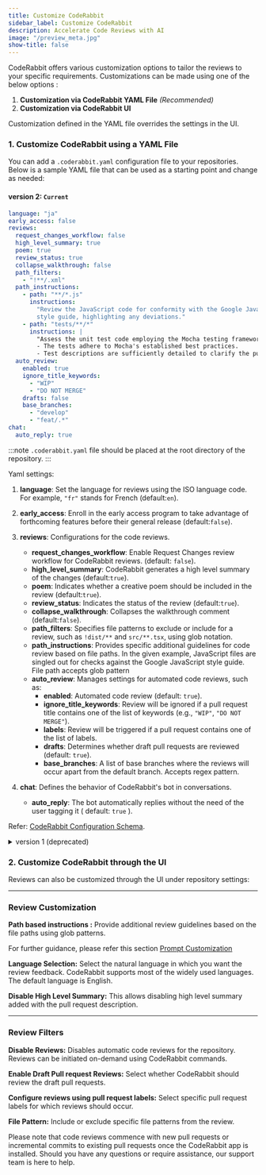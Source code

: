 ```yaml
---
title: Customize CodeRabbit
sidebar_label: Customize CodeRabbit
description: Accelerate Code Reviews with AI
image: "/preview_meta.jpg"
show-title: false
---
```


<head>
 <meta charSet="utf-8" />
  <meta name="title" content="CodeRabbit: AI-powered Code Reviews" />
  <meta name="description" content="Accelerate Code Reviews with AI" />

  <meta property="og:type" content="website" />
  <meta property="og:url" content="https://coderabbit.ai/" />
  <meta property="og:title" content="CodeRabbit: AI-powered Code Reviews" />
  <meta property="og:description" content="Accelerate Code Reviews with AI" />
  <meta property="og:image" content="/preview_meta.jpg" />

  <meta name="twitter:image" content="https://coderabbit.ai/preview_meta.jpg" />
  <meta name="twitter:card" content="summary_large_image" />
  <meta name="twitter:title" content="CodeRabbit: AI-powered Code Reviews" />
  <meta name="twitter:description" content="Accelerate Code Reviews with AI" />
</head>

CodeRabbit offers various customization options to tailor the reviews to your
specific requirements. Customizations can be made using one of the below options
:

1. **Customization via CodeRabbit YAML File** _(Recommended)_
2. **Customization via CodeRabbit UI**

Customization defined in the YAML file overrides the settings in the UI.

### 1. Customize CodeRabbit using a YAML File[](https://coderabbit.ai/docs/get-started/customize-coderabbit)

You can add a `.coderabbit.yaml` configuration file to your repositories. Below
is a sample YAML file that can be used as a starting point and change as needed:

#### version 2: `Current`

```yaml
language: "ja"
early_access: false
reviews:
  request_changes_workflow: false
  high_level_summary: true
  poem: true
  review_status: true
  collapse_walkthrough: false
  path_filters:
    - "!**/.xml"
  path_instructions:
    - path: "**/*.js"
      instructions:
        "Review the JavaScript code for conformity with the Google JavaScript
        style guide, highlighting any deviations."
    - path: "tests/**/*"
      instructions: |
        "Assess the unit test code employing the Mocha testing framework. Confirm that:
        - The tests adhere to Mocha's established best practices.
        - Test descriptions are sufficiently detailed to clarify the purpose of each test."
  auto_review:
    enabled: true
    ignore_title_keywords:
      - "WIP"
      - "DO NOT MERGE"
    drafts: false
    base_branches:
      - "develop"
      - "feat/.*"
chat:
  auto_reply: true
```

:::note
`.coderabbit.yaml` file should be placed at the root directory of the
repository.
:::

Yaml settings:

1. **language**: Set the language for reviews using the ISO language code. For
   example, `"fr"` stands for French (default:`en`).

2. **early_access**: Enroll in the early access program to take advantage of
   forthcoming features before their general release (default:`false`).

3. **reviews**: Configurations for the code reviews.
   - **request_changes_workflow**: Enable Request Changes review workflow for
     CodeRabbit reviews. (default: `false`).
   - **high_level_summary**: CodeRabbit generates a high level summary of the
     changes (default:`true`).
   - **poem**: Indicates whether a creative poem should be included in the
     review (default:`true`).
   - **review_status**: Indicates the status of the review (default:`true`).
   - **collapse_walkthrough**: Collapses the walkthrough comment
     (default:`false`).
   - **path_filters**: Specifies file patterns to exclude or include for a
     review, such as `!dist/**` and `src/**.tsx`, using glob notation.
   - **path_instructions**: Provides specific additional guidelines for code
     review based on file paths. In the given example, JavaScript files are
     singled out for checks against the Google JavaScript style guide. File path
     accepts glob pattern
   - **auto_review**: Manages settings for automated code reviews, such as:
     - **enabled**: Automated code review (default: `true`).
     - **ignore_title_keywords**: Review will be ignored if a pull request title
       contains one of the list of keywords (e.g., `"WIP"`, `"DO NOT MERGE"`).
     - **labels**: Review will be triggered if a pull request contains one of
       the list of labels.
     - **drafts**: Determines whether draft pull requests are reviewed (default:
       `true`).
     - **base_branches**: A list of base branches where the reviews will occur
       apart from the default branch. Accepts regex pattern.
4. **chat**: Defines the behavior of CodeRabbit's bot in conversations.
   - **auto_reply**: The bot automatically replies without the need of the user
     tagging it ( default: `true` ).

Refer:
[CodeRabbit Configuration Schema](https://coderabbit.ai/integrations/coderabbit-overrides.v2.json).

<details>
<summary> version 1 (deprecated) </summary>

#### version 1: `deprecated` (Please use version [version 2](/guides/customize-coderabbit))

```yaml
settings:
  # Enables automatic reviewing of draft pull requests.
  enable_draft_pr_reviews: true
  # Specifies additional base/target branches to be reviewed. Accept regex pattern.
  additional_branches_to_be_reviewed:
    - "master"
    - "yaml/test"
  # Disables generation of release notes.
  disable_high_level_summary: false
  # Specific review instructions for certain file paths. File paths accept glob pattern
  path_based_instructions:
    - path: "**/*.js"
      instructions:
        "Review the javascript code against the Google Javascript style guide
        and point out any mismatches"
    - path: "tests/**/*"
      instructions:
        "Review the following unit test code written using the Mocha test
        library. Ensure that: - The code adheres to best practices associated
        with Mocha. - Descriptive test names are used to clearly convey the
        intent of each test."
  # Comma separated list of keywords in the title that should be ignored.
  ignored_pr_titles: "WIP"
  # ISO Code for the review language.
  review_language: "en"
  # Disables review and other status comments.
  disable_review_status: false
  # Add walkthrough comment in a collapsible section.
  collapse_walkthrough_comment: true
  # Disable automatic code reviews for this repository.
  disable_review: false
```

<!-- ![code](./images/ymlrabbit.png) -->

This configuration file consists of the following settings:

1. **enable_draft_pr_reviews**: Set to **false** to disable draft pull
   request(PR) reviews.
2. **additional_branches_to_be_reviewed**: Define additional branches to be
   reviewed besides the default branch.
3. **disable_high_level_summary**: If set to **true**, disables high-level
   summary generation.
4. **path_based_instructions**: Allows you to specify instructions based on file
   paths. In this example, instructions for Python and JavaScript files are
   provided, encouraging adherence to the Google style guide.
5. **ignored_pr_titles**: Specifies ignored PR titles, in this case, "WIP" (Work
   in Progress).
6. **review_language**: Sets the review language to French ("fr").
7. **disable_poem**: If set to **false**, enables the "poem" feature.
8. **early_access_program**: Determines whether to enable the early access
   program (set to **false** in this case).
9. **exclude_file_patterns**: Specifies patterns for excluding certain files
   from review, such as `!dist/**` and `!**.md`.
10. **limit_reviews_by_label**: Limits reviews by label, targeting "first_bug"
    label reviews.
11. **disable_review**: Totally disables automatic code reviews for the
    repository.
12. **disable_review_status**: This is the comment posted for each incremental
    review status. This removes the review status comment. Reviews will still
    take place. However, optional comments added to the review status will not
    be posted.
13. **collapse_walkthrough_comment**: Specifies whether to collapse walkthrough
    comments on the review.

Refer:
[CodeRabbit configuration schema](https://coderabbit.ai/integrations/coderabbit-overrides.json).

</details>

### 2. Customize CodeRabbit through the UI [](https://coderabbit.ai/docs/get-started#2-customize-coderabbit-through-the-ui-dashboard)

Reviews can also be customized through the UI under repository settings:

---

### Review Customization[](https://coderabbit.ai/docs/get-started#review-customization)

[](../get-started/images/tailor2.png)

**Path based instructions :** Provide additional review guidelines based on the
file paths using glob patterns.

For further guidance, please refer this
section [Prompt Customization](/guides/prompt-customization)

**Language Selection:** Select the natural language in which you want the review
feedback. CodeRabbit supports most of the widely used languages. The default
language is English.

**Disable High Level Summary:** This allows disabling high level summary added
with the pull request description.

---

### Review Filters [](https://coderabbit.ai/docs/get-started#review-filters)

[](../get-started/images/tailor3.png)

**Disable Reviews:** Disables automatic code reviews for the repository. Reviews
can be initiated on-demand using CodeRabbit commands.

**Enable Draft Pull request Reviews:** Select whether CodeRabbit should review
the draft pull requests.

**Configure reviews using pull request labels:** Select specific pull request
labels for which reviews should occur.

**File Pattern:** Include or exclude specific file patterns from the review.

Please note that code reviews commence with new pull requests or incremental
commits to existing pull requests once the CodeRabbit app is installed. Should
you have any questions or require assistance, our support team is here to help.

